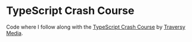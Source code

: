 # TypeScript Crash Course
Code where I follow along with the [TypeScript Crash Course](https://www.youtube.com/watch?v=BCg4U1FzODs&t=1648s&ab_channel=TraversyMedia) by [Traversy Media](https://www.youtube.com/channel/UC29ju8bIPH5as8OGnQzwJyA).

